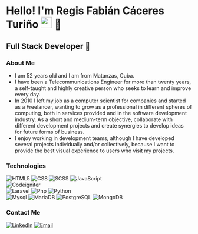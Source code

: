 <h1>Hello! I'm Regis Fabián Cáceres Turiño <img src="https://raw.githubusercontent.com/iampavangandhi/iampavangandhi/master/gifs/Hi.gif" width="30px"> 🚀</h1>
<h2>Full Stack Developer 🎨</h2>

### About Me
- I am 52 years old and I am from Matanzas, Cuba.
- I have been a Telecommunications Engineer for more than twenty years, a self-taught and highly creative person who seeks to learn and improve every day.
- In 2010 I left my job as a computer scientist for companies and started as a Freelancer, wanting to grow as a professional in different spheres of computing, both in services provided and in the software development industry. As a short and medium-term objective, collaborate with different development projects and create synergies to develop ideas for future forms of business.
- I enjoy working in development teams, although I have developed several projects individually and/or collectively, because I want to provide the best visual experience to users who visit my projects.

### Technologies
  
  ![HTML5](https://img.shields.io/badge/-HTML5-333333?style=flat&logo=HTML5)
  ![CSS](https://img.shields.io/badge/-CSS-333333?style=flat&logo=CSS3&logoColor=1572B6)
  ![SCSS](https://img.shields.io/badge/-SCSS-333333?style=flat&logo=SASS&logoColor=CE6B9E)
  ![JavaScript](https://img.shields.io/badge/-JavaScript-333333?style=flat&logo=javascript)  
  ![Codeigniter](https://img.shields.io/badge/-Codeigniter-333333?style=flat&logo=codeigniter)  
  ![Laravel](https://img.shields.io/badge/-Laravel-333333?style=flat&logo=laravel)
  ![Php](https://img.shields.io/badge/-Php-333333?style=flat&logo=php)
  ![Python](https://img.shields.io/badge/-Python-333333?style=flat&logo=python)
  <br/>
  ![Mysql](https://img.shields.io/badge/-Mysql-303032?style=flat&logo=Mysql)
  ![MariaDB](https://img.shields.io/badge/-MariaDB-blue?style=flat&logo=mariadb)
  ![PostgreSQL](https://img.shields.io/badge/-PostgreSQL-333333?style=flat&logo=postgresql)
  ![MongoDB](https://img.shields.io/badge/-MongoDB-333333?style=flat&logo=MongoDB)

### Contact Me
<a href="https://linkedin.com/in/regis-cáceres-turiño-94252176/"><img alt="LinkedIn" src="https://img.shields.io/badge/LinkedIn-Regis%20C%C3%A1ceres-blue?style=flat-square&logo=linkedin"></a>
<a href="regis.cacerest@gmail.com"><img alt="Email" src="https://img.shields.io/badge/Gmail-regis.cacerest@gmail.com-blue?style=flat-square&logo=gmail"></a>  


<!---
RegisCT/RegisCT is a ✨ special ✨ repository because its `README.md` (this file) appears on your GitHub profile.
You can click the Preview link to take a look at your changes.
--->
